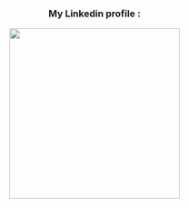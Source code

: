 <div align="center" >

  <h3> My Linkedin profile :  </h3>
  
  <a href="https://www.linkedin.com/in/jeremy-nourri">  
    <img src="https://res.cloudinary.com/developpement/image/upload/v1684360719/linkedin_badge_nzqan5.png" align="center" width="300">
  </a>

</div align="center">


